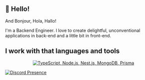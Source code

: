 ## 🙋 Hello!
And Bonjour, Hola, Hallo!

I'm a Backend Engineer. 
I love to create delightful, unconventional applications in back-end and a little bit in front-end.

## I work with that languages and tools 
<p align="center">
  <a href="#">
    <img src="https://skillicons.dev/icons?i=ts,nodejs,nestjs,postgres,mongodb,prisma" alt="TypeScript, Node.js, Nest.js, MongoDB, Prisma" />
  </a>
</p>

[![Discord Presence](https://lanyard.cnrad.dev/api/921397251446808616)](https://discord.com/users/921397251446808616)



